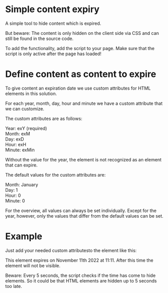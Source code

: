 # Simple content expiry
 A simple tool to hide content which is expired.
 
 But beware: The content is only hidden on the client side via CSS and can still be found in the source code.

To add the functionality, add the script to your page. Make sure that the script is only active after the page has loaded!

# Define content as content to expire
To give content an expiration date we use custom attributes for HTML elements in this solution.

For each year, month, day, hour and minute we have a custom attribute that we can customize.

The custom attributes are as follows:

Year: exY (required)  
Month: exM  
Day: exD  
Hour: exH  
Minute: exMin  

Without the value for the year, the element is not recognized as an element that can expire.

The default values for the custom attributes are:

Month: January  
Day: 1  
Hour: 0  
Minute: 0

For the overview, all values can always be set individually. Except for the year, however, only the values that differ from the default values can be set.

# Example
Just add your needed custom attributesto the element like this:

<div exyear="2022" exmonth="11" exday="11" exhour="11" exmin="11" class="content"></div>

This element expires on November 11th 2022 at 11:11. After this time the element will not be visible. 

Beware: Every 5 seconds, the script checks if the time has come to hide elements. So it could be that HTML elements are hidden up to 5 seconds too late.

